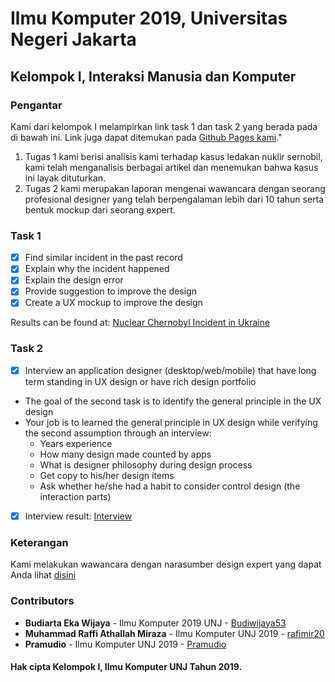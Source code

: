 # Ilmu Komputer 2019, Universitas Negeri Jakarta
## Kelompok I, Interaksi Manusia dan Komputer

### Pengantar
Kami dari kelompok I melampirkan link task 1 dan task 2 yang berada pada di bawah ini. Link juga dapat ditemukan pada [Github Pages kami](https://rafimir20.github.io/kelompok-I-hci/)."
1. Tugas 1 kami berisi analisis kami terhadap kasus ledakan nuklir sernobil, kami telah menganalisis berbagai artikel dan menemukan bahwa kasus ini layak dituturkan. 
2. Tugas 2 kami merupakan laporan mengenai wawancara dengan seorang profesional designer yang telah berpengalaman lebih dari 10 tahun serta bentuk mockup dari seorang expert.

### Task 1
- [x] Find similar incident in the past record
- [x] Explain why the incident happened
- [x] Explain the design error
- [x] Provide suggestion to improve the design
- [x] Create a UX mockup to improve the design

Results can be found at: [Nuclear Chernobyl Incident in Ukraine](https://github.com/rafimir20/kelompok-I-hci/tree/Task-1)


### Task 2
- [x] Interview an application designer (desktop/web/mobile) that have long term standing in UX design or have rich design portfolio
- The goal of the second task is to identify the general principle in the UX design
- Your job is to learned the general principle in UX design while verifying the second assumption through an interview:
  - Years experience
  - How many design made counted by apps
  - What is designer philosophy during design process
  - Get copy to his/her design items
  - Ask whether he/she had a habit to consider control design (the interaction parts)
  
- [x] Interview result: [Interview](https://github.com/rafimir20/kelompok-I-hci/tree/Task-2)


### Keterangan

Kami melakukan wawancara dengan narasumber design expert yang dapat Anda lihat [disini]()

### Contributors
* **Budiarta Eka Wijaya** - Ilmu Komputer 2019 UNJ - [Budiwijaya53](https://github.com/Budiwijaya53)
* **Muhammad Raffi Athallah Miraza** - Ilmu Komputer UNJ 2019 - [rafimir20](https://github.com/rafimir20)
* **Pramudio** - Ilmu Komputer UNJ 2019 - [Pramudio](https://github.com/Pramudio-Ilkom)

#### Hak cipta Kelompok I, Ilmu Komputer UNJ Tahun 2019.
